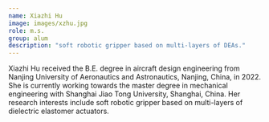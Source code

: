 ```yaml
---
name: Xiazhi Hu 
image: images/xzhu.jpg
role: m.s.
group: alum
description: "soft robotic gripper based on multi-layers of DEAs."
---
```



Xiazhi Hu received the B.E. degree in aircraft design engineering from Nanjing University of Aeronautics and Astronautics, Nanjing, China, in 2022. She is currently working towards the master degree in mechanical engineering with Shanghai Jiao Tong University, Shanghai, China. Her research interests include soft robotic gripper based on multi-layers of dielectric elastomer actuators.


